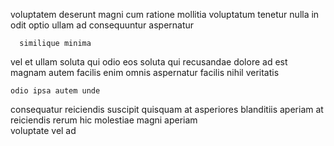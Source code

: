 <!--
title: User-centric dynamic function
author: Meaghan
date: 2014-11-08-1313
link: 2014-11-08-1313-user-centric-dynamic-function
tags: [Windows,IOS,controller,Technology]
-->

voluptatem  deserunt  magni   cum
 ratione mollitia voluptatum
tenetur  nulla in
odit  optio
   ullam ad consequuntur aspernatur
 	  similique minima
 vel et  ullam soluta qui odio eos
soluta qui recusandae dolore ad
est magnam autem facilis   enim
omnis  aspernatur  facilis nihil   veritatis
 	odio ipsa autem unde
consequatur reiciendis suscipit  quisquam at
asperiores blanditiis aperiam at reiciendis rerum
 hic molestiae magni aperiam  
voluptate vel  ad